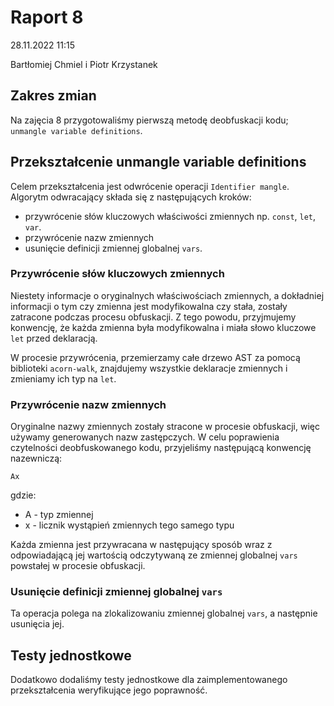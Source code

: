 # Raport 8

28.11.2022 11:15

Bartłomiej Chmiel i Piotr Krzystanek

## Zakres zmian

Na zajęcia 8 przygotowaliśmy pierwszą metodę deobfuskacji kodu;
`unmangle variable definitions`.

## Przekształcenie unmangle variable definitions

Celem przekształcenia jest odwrócenie operacji
`Identifier mangle`. Algorytm odwracający składa się z
następujących kroków:

- przywrócenie słów kluczowych właściwości zmiennych np. `const`, `let`, `var`.
- przywrócenie nazw zmiennych
- usunięcie definicji zmiennej globalnej `vars`.

### Przywrócenie słów kluczowych zmiennych

Niestety informacje o oryginalnych właściwościach zmiennych,
a dokładniej informacji o tym czy zmienna jest modyfikowalna czy
stała, zostały zatracone podczas procesu obfuskacji. Z tego
powodu, przyjmujemy konwencję, że każda zmienna była
modyfikowalna i miała słowo kluczowe `let` przed deklaracją.

W procesie przywrócenia, przemierzamy całe drzewo AST za pomocą
biblioteki `acorn-walk`, znajdujemy wszystkie deklaracje
zmiennych i zmieniamy ich typ na `let`.

### Przywrócenie nazw zmiennych

Oryginalne nazwy zmiennych zostały stracone w procesie
obfuskacji, więc używamy generowanych nazw zastępczych. W celu
poprawienia czytelności deobfuskowanego kodu, przyjeliśmy
następującą konwencję nazewniczą:

`Ax`

gdzie:

- A - typ zmiennej
- x - licznik wystąpień zmiennych tego samego typu

Każda zmienna jest przywracana w następujący sposób wraz z
odpowiadającą jej wartością odczytywaną ze zmiennej globalnej
`vars` powstałej w procesie obfuskacji.

### Usunięcie definicji zmiennej globalnej `vars`

Ta operacja polega na zlokalizowaniu zmiennej globalnej `vars`,
a następnie usunięcia jej.

## Testy jednostkowe

Dodatkowo dodaliśmy testy jednostkowe dla zaimplementowanego
przekształcenia weryfikujące jego poprawność.
